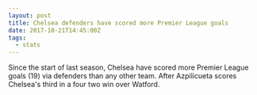 ```yaml
---  
layout: post
title: Chelsea defenders have scored more Premier League goals
date: 2017-10-21T14:45:00Z
tags:
  - stats
---
```


Since the start of last season, Chelsea have scored more Premier League goals (19) via defenders than any other team. After Azpilicueta scores Chelsea's third in a four two win over Watford.